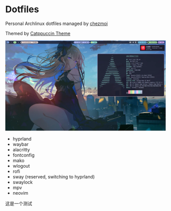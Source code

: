 Dotfiles
===

Personal Archlinux dotfiles managed by [chezmoi](https://github.com/twpayne/chezmoi)

Themed by [Catppuccin Theme](https://github.com/catppuccin/catppuccin)

![Screenshot-1](screenshots/screenshot-1.webp)

- hyprland
- waybar
- alacritty
- fontconfig
- mako
- wlogout
- rofi
- sway (reserved, switching to hyprland)
- swaylock
- mpv
- neovim


这是一个测试
